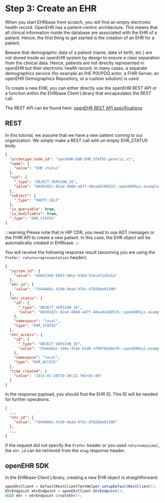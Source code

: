 # Step 3: Create an EHR

When you start EHRbase from scratch, you will find an empty electronic health record. OpenEHR has a patient-centric architecture. This means that all clinical information inside the database are associated with the EHR of a patient. Hence, the first thing to get started is the creation of an EHR for a patient.

Beware that demographic data of a patient (name, date of birth, etc.) are not stored inside an openEHR system by design to ensure a clear separation from the clinical data. Hence, patients are not directly represented in openEHR but their electronic health record. In many cases, a separate demographics service (for example an IHE PIX/PDQ actor, a FHIR Server, an openEHR Demographics Repository, or a custom solution) is used.

To create a new EHR, you can either directly use the openEHR REST API or a function within the EHRbase Client Library that encapsulates the REST call.

The REST API can be found here: [openEHR REST API specifications](https://specifications.openehr.org/releases/ITS-REST/latest/ehr.html#ehr-ehr-post)

## REST

In this tutorial, we assume that we have a new patient coming to our organization. We simply make a REST call with an empty EHR_STATUS body.

```json
{
  "archetype_node_id": "openEHR-EHR-EHR_STATUS.generic.v1",
  "name": {
    "value": "EHR status"
  },
  "uid": {
    "_type": "OBJECT_VERSION_ID",
    "value": "8849182c-82ad-4088-a07f-48ead4180515::openEHRSys.example.com::1"
  },
  "subject": {
    "_type": "PARTY_SELF"
  },
  "is_queryable": true,
  "is_modifiable": true,
  "_type": "EHR_STATUS"
}
```

:::warning
Please note that in HIP CDR, you need to use ADT messages or the FHIR API to create a new patient. In this case, the EHR object will be automatically created in EHRbase.
:::

You will receive the following response result (assuming you are using the `Prefer: return=representation` header):

```json
{
  "system_id": {
    "value": "d60e2348-b083-48ce-93b9-916cef1d3a5a"
  },
  "ehr_id": {
    "value": "7d44b88c-4199-4bad-97dc-d78268e01398"
  },
  "ehr_status": {
    "id": {
      "_type": "OBJECT_VERSION_ID",
      "value": "8849182c-82ad-4088-a07f-48ead4180515::openEHRSys.example.com::1"
    },
    "namespace": "local",
    "type": "EHR_STATUS"
  },
  "ehr_access": {
    "id": {
      "_type": "OBJECT_VERSION_ID",
      "value": "59a8d0ac-140e-4feb-b2d6-af99f8e68af8::openEHRSys.example.com::1"
    },
    "namespace": "local",
    "type": "EHR_ACCESS"
  },
  "time_created": {
    "value": "2015-01-20T19:30:22.765+01:00"
  }
}
```

In the response payload, you should find the EHR ID. This ID will be needed for further operations.

```json
{
  ...
  "ehr_id": {
    "value": "7d44b88c-4199-4bad-97dc-d78268e01398"
  },
  ...
}
```

If the request did not specify the `Prefer` header or you used `return=minimal`, the `ehr_id` can be retrieved from the `etag` response header.

## openEHR SDK

In the EHRbase Client Library, creating a new EHR object is straightforward:

```java
openEhrClient = DefaultRestClientTestHelper.setupDefaultRestClient();
EhrEndpoint ehrEndpoint = openEhrClient.ehrEndpoint();
UUID ehr = ehrEndpoint.createEhr();
```
